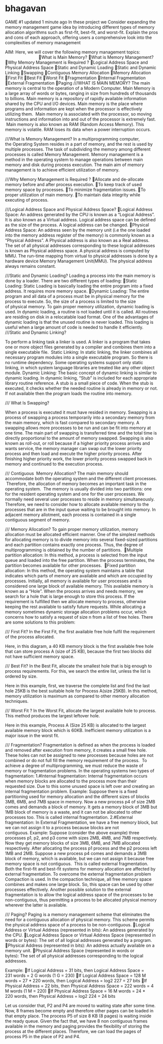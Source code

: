 # bhagavan
 GAME #1 updated 1 minute ago In these project we Consider expanding the memory management game idea by introducing different types of memory allocation algorithms such as first-fit, best-fit, and worst-fit. Explain the pros and cons of each approach, offering users a comprehensive look into the complexities of memory management



 AIM: Here, we will cover the following memory management topics:                                          
What is Main Memory?
What is Memory Management?
Why Memory Management is Required ?
Logical Address Space and Physical Address Space
Static and Dynamic Loading
Static and Dynamic Linking
Swapping
Contiguous Memory Allocation
Memory Allocation
First Fit
Best Fit
Worst Fit
Fragmentation
Internal Fragmentation
External Fragmentation
Paging
///WHAT IS MAIN MEMORY?
The main memory is central to the operation of a Modern Computer. Main Memory is a large array of words or bytes, ranging in size from hundreds of thousands to billions. Main memory is a repository of rapidly available information shared by the CPU and I/O devices. Main memory is the place where programs and information are kept when the processor is effectively utilizing them.  Main memory is associated with the processor, so moving instructions and information into and out of the processor is extremely fast.  Main memory is also known as RAM (Random Access Memory). This memory is volatile. RAM loses its data when a power interruption occurs.

///What is Memory Management?
In a multiprogramming computer, the Operating System resides in a part of memory, and the rest is used by multiple processes. The task of subdividing the memory among different processes is called Memory Management. Memory management is a method in the operating system to manage operations between main memory and disk during process execution. The main aim of memory management is to achieve efficient utilization of memory.  

///Why Memory Management is Required ?
Allocate and de-allocate memory before and after process execution.
To keep track of used memory space by processes.
To minimize fragmentation issues.
To proper utilization of main memory.
To maintain data integrity while executing of process.

///Logical Address Space and Physical Address Space?
Logical Address Space: An address generated by the CPU is known as a “Logical Address”. It is also known as a Virtual address. Logical address space can be defined as the size of the process. A logical address can be changed.
Physical Address Space: An address seen by the memory unit (i.e the one loaded into the memory address register of the memory) is commonly known as a “Physical Address”. A Physical address is also known as a Real address. The set of all physical addresses corresponding to these logical addresses is known as Physical address space. A physical address is computed by MMU. The run-time mapping from virtual to physical addresses is done by a hardware device Memory Management Unit(MMU). The physical address always remains constant.

///Static and Dynamic Loading?
 Loading a process into the main memory is done by a loader. There are two      different types of loading:
Static Loading: Static Loading is basically loading the entire program into a fixed address. It requires more memory space.
Dynamic Loading: The entire program and all data of a process must be in physical memory for the process to execute. So, the size of a process is limited to the size of physical memory. To gain proper memory utilization, dynamic loading is used. In dynamic loading, a routine is not loaded until it is called. All routines are residing on disk in a relocatable load format. One of the advantages of dynamic loading is that the unused routine is never loaded. This loading is useful when a large amount of code is needed to handle it efficiently.
///Static and Dynamic Linking?

To perform a linking task a linker is used. A linker is a program that takes one or more object files generated by a compiler and combines them into a single executable file. 
Static Linking: In static linking, the linker combines all necessary program modules into a single executable program. So there is no runtime dependency. Some operating systems support only static linking, in which system language libraries are treated like any other object module.
Dynamic Linking: The basic concept of dynamic linking is similar to dynamic loading. In dynamic linking, “Stub” is included for each appropriate library routine reference. A stub is a small piece of code. When the stub is executed, it checks whether the needed routine is already in memory or not. If not available then the program loads the routine into memory.

/// What Is Swapping?

When a process is executed it must have resided in memory. Swapping is a process of swapping a process temporarily into a secondary memory from the main memory, which is fast compared to secondary memory. A swapping allows more processes to be run and can be fit into memory at one time. The main part of swapping is transferred time and the total time is directly proportional to the amount of memory swapped. Swapping is also known as roll-out, or roll because if a higher priority process arrives and wants service, the memory manager can swap out the lower priority process and then load and execute the higher priority process. After finishing higher priority work, the lower priority process swapped back in memory and continued to the execution process.



/// Contiguous  Memory Allocation?
The main memory should accommodate both the operating system and the different client processes.  Therefore, the allocation of memory becomes an important task in the operating system.  The memory is usually divided into two partitions: one for the resident operating system and one for the user processes. We normally need several user processes to reside in memory simultaneously. Therefore, we need to consider how to allocate available memory to the processes that are in the input queue waiting to be brought into memory. In adjacent memory allotment, each process is contained in a single contiguous segment of memory.  


/// Memory Allocation?
To gain proper memory utilization, memory allocation must be allocated efficient manner. One of the simplest methods for allocating memory is to divide memory into several fixed-sized partitions and each partition contains exactly one process. Thus, the degree of multiprogramming is obtained by the number of partitions. 
Multiple partition allocation: In this method, a process is selected from the input queue and loaded into the free partition. When the process terminates, the partition becomes available for other processes. 
Fixed partition allocation: In this method, the operating system maintains a table that indicates which parts of memory are available and which are occupied by processes. Initially, all memory is available for user processes and is considered one large block of available memory. This available memory is known as a “Hole”. When the process arrives and needs memory, we search for a hole that is large enough to store this process. If the requirement is fulfilled then we allocate memory to process, otherwise keeping the rest available to satisfy future requests. While allocating a memory sometimes dynamic storage allocation problems occur, which concerns how to satisfy a request of size n from a list of free holes. There are some solutions to this problem:

/// First Fit?
In the First Fit, the first available free hole fulfil the requirement of the process allocated. 



Here, in this diagram, a 40 KB memory block is the first available free hole that can store process A (size of 25 KB), because the first two blocks did not have sufficient memory space.

/// Best Fit?
In the Best Fit, allocate the smallest hole that is big enough to process requirements. For this, we search the entire list, unless the list is ordered by size. 



Here in this example, first, we traverse the complete list and find the last hole 25KB is the best suitable hole for Process A(size 25KB). In this method, memory utilization is maximum as compared to other memory allocation techniques.

/// Worst Fit ?
In the Worst Fit, allocate the largest available hole to process. This method produces the largest leftover hole. 

Here in this example, Process A (Size 25 KB) is allocated to the largest available memory block which is 60KB. Inefficient memory utilization is a major issue in the worst fit.

/// Fragmentation?
Fragmentation is defined as when the process is loaded and removed after execution from memory, it creates a small free hole. These holes can not be assigned to new processes because holes are not combined or do not full fill the memory requirement of the process.  To achieve a degree of multiprogramming, we must reduce the waste of memory or fragmentation problems. In the operating systems two types of fragmentation:
1.#Internal fragmentation: Internal fragmentation occurs when memory blocks are allocated to the process more than their requested size. Due to this some unused space is left over and creating an internal fragmentation problem. Example: Suppose there is a fixed partitioning used for memory allocation and the different sizes of blocks 3MB, 6MB, and 7MB space in memory. Now a new process p4 of size 2MB comes and demands a block of memory. It gets a memory block of 3MB but 1MB block of memory is a waste, and it can not be allocated to other processes too. This is called internal fragmentation.
2.#External fragmentation: In External Fragmentation, we have a free memory block, but we can not assign it to a process because blocks are not contiguous. Example: Suppose (consider the above example) three processes p1, p2, and p3 come with sizes 2MB, 4MB, and 7MB respectively. Now they get memory blocks of size 3MB, 6MB, and 7MB allocated respectively. After allocating the process p1 process and the p2 process left 1MB and 2MB. Suppose a new process p4 comes and demands a 3MB block of memory, which is available, but we can not assign it because free memory space is not contiguous.  This is called external fragmentation.
Both the first-fit and best-fit systems for memory allocation are affected by external fragmentation. To overcome the external fragmentation problem Compaction is used. In the compaction technique, all free memory space combines and makes one large block. So, this space can be used by other processes effectively.
Another possible solution to the external fragmentation is to allow the logical address space of the processes to be non-contiguous, thus permitting a process to be allocated physical memory wherever the latter is available.

/// Paging?
Paging is a memory management scheme that eliminates the need for a contiguous allocation of physical memory. This scheme permits the physical address space of a process to be non-contiguous.
Logical Address or Virtual Address (represented in bits): An address generated by the CPU.
Logical Address Space or Virtual Address Space (represented in words or bytes): The set of all logical addresses generated by a program.
Physical Address (represented in bits): An address actually available on a memory unit.
Physical Address Space (represented in words or bytes): The set of all physical addresses corresponding to the logical addresses.

Example:
If Logical Address = 31 bits, then Logical Address Space = 231 words = 2 G words (1 G = 230)
If Logical Address Space = 128 M words = 27 * 220 words, then Logical Address = log2 227 = 27 bits
If Physical Address = 22 bits, then Physical Address Space = 222 words = 4 M words (1 M = 220)
If Physical Address Space = 16 M words = 24 * 220 words, then Physical Address = log2 224 = 24 bits



Let us consider that, P2 and P4 are moved to waiting state after some time. Now, 8 frames become empty and therefore other pages can be loaded in that empty place. The process P5 of size 8 KB (8 pages) is waiting inside the ready queue.
Given the fact that, we have 8 non contiguous frames available in the memory and paging provides the flexibility of storing the process at the different places. Therefore, we can load the pages of process P5 in the place of P2 and P4.

